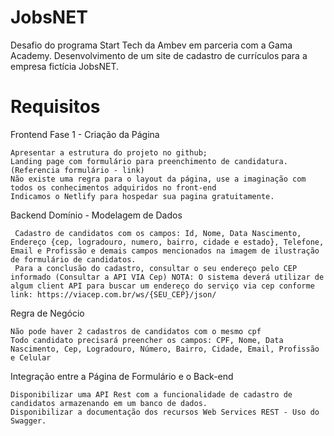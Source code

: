 # JobsNET

Desafio do programa Start Tech da Ambev em parceria com a Gama Academy.
Desenvolvimento de um site de cadastro de currículos para a empresa fictícia JobsNET.

# Requisitos
Frontend
Fase 1 - Criação da Página

    Apresentar a estrutura do projeto no github;
    Landing page com formulário para preenchimento de candidatura. (Referencia formulário - link)
    Não existe uma regra para o layout da página, use a imaginação com todos os conhecimentos adquiridos no front-end
    Indicamos o Netlify para hospedar sua pagina gratuitamente.


Backend
Domínio - Modelagem de Dados

     Cadastro de candidatos com os campos: Id, Nome, Data Nascimento, Endereço {cep, logradouro, numero, bairro, cidade e estado}, Telefone, Email e Profissão e demais campos mencionados na imagem de ilustração de formulário de candidatos.
     Para a conclusão do cadastro, consultar o seu endereço pelo CEP informado (Consultar a API VIA Cep) NOTA: O sistema deverá utilizar de algum client API para buscar um endereço do serviço via cep conforme link: https://viacep.com.br/ws/{SEU_CEP}/json/

Regra de Negócio

    Não pode haver 2 cadastros de candidatos com o mesmo cpf
    Todo candidato precisará preencher os campos: CPF, Nome, Data Nascimento, Cep, Logradouro, Número, Bairro, Cidade, Email, Profissão e Celular

Integração entre a Página de Formulário e o Back-end

    Disponibilizar uma API Rest com a funcionalidade de cadastro de candidatos armazenando em um banco de dados.
    Disponibilizar a documentação dos recursos Web Services REST - Uso do Swagger.